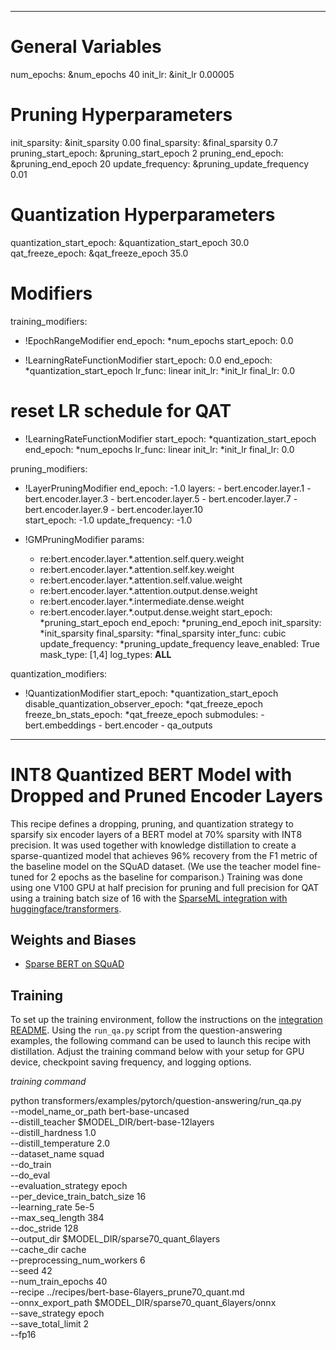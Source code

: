 <!--
Copyright (c) 2021 - present / Neuralmagic, Inc. All Rights Reserved.

Licensed under the Apache License, Version 2.0 (the "License");
you may not use this file except in compliance with the License.
You may obtain a copy of the License at

   http://www.apache.org/licenses/LICENSE-2.0

Unless required by applicable law or agreed to in writing,
software distributed under the License is distributed on an "AS IS" BASIS,
WITHOUT WARRANTIES OR CONDITIONS OF ANY KIND, either express or implied.
See the License for the specific language governing permissions and
limitations under the License.
-->

---
# General Variables
num_epochs: &num_epochs 40
init_lr: &init_lr 0.00005

# Pruning Hyperparameters
init_sparsity: &init_sparsity 0.00
final_sparsity: &final_sparsity 0.7
pruning_start_epoch: &pruning_start_epoch 2
pruning_end_epoch: &pruning_end_epoch 20
update_frequency: &pruning_update_frequency 0.01

# Quantization Hyperparameters
quantization_start_epoch: &quantization_start_epoch 30.0
qat_freeze_epoch: &qat_freeze_epoch 35.0

# Modifiers
training_modifiers:
  - !EpochRangeModifier
    end_epoch: *num_epochs
    start_epoch: 0.0
    
  - !LearningRateFunctionModifier
    start_epoch: 0.0
    end_epoch: *quantization_start_epoch
    lr_func: linear
    init_lr: *init_lr
    final_lr: 0.0
    
  # reset LR schedule for QAT
  - !LearningRateFunctionModifier
    start_epoch: *quantization_start_epoch
    end_epoch: *num_epochs
    lr_func: linear
    init_lr: *init_lr
    final_lr: 0.0

pruning_modifiers:
  - !LayerPruningModifier
        end_epoch: -1.0
        layers:
              - bert.encoder.layer.1
              - bert.encoder.layer.3
              - bert.encoder.layer.5
              - bert.encoder.layer.7
              - bert.encoder.layer.9
              - bert.encoder.layer.10        
        start_epoch: -1.0
        update_frequency: -1.0

  - !GMPruningModifier
    params:
      - re:bert.encoder.layer.*.attention.self.query.weight
      - re:bert.encoder.layer.*.attention.self.key.weight
      - re:bert.encoder.layer.*.attention.self.value.weight
      - re:bert.encoder.layer.*.attention.output.dense.weight
      - re:bert.encoder.layer.*.intermediate.dense.weight
      - re:bert.encoder.layer.*.output.dense.weight
    start_epoch: *pruning_start_epoch
    end_epoch: *pruning_end_epoch
    init_sparsity: *init_sparsity
    final_sparsity: *final_sparsity
    inter_func: cubic
    update_frequency: *pruning_update_frequency
    leave_enabled: True
    mask_type: [1,4]
    log_types: __ALL__
    
quantization_modifiers:
  - !QuantizationModifier
      start_epoch: *quantization_start_epoch
      disable_quantization_observer_epoch: *qat_freeze_epoch
      freeze_bn_stats_epoch: *qat_freeze_epoch
      submodules:
        - bert.embeddings
        - bert.encoder
        - qa_outputs
---

# INT8 Quantized BERT Model with Dropped and Pruned Encoder Layers

This recipe defines a dropping, pruning, and quantization strategy to sparsify six encoder
layers of a BERT model at 70% sparsity with INT8 precision. It was used together with knowledge
distillation to create a sparse-quantized model that achieves 96% recovery from the F1 metric of the
baseline model on the SQuAD dataset.
(We use the teacher model fine-tuned for 2 epochs as the baseline for comparison.)
Training was done using one V100 GPU at half precision for pruning and full precision for QAT using a
training batch size of 16 with the
[SparseML integration with huggingface/transformers](https://github.com/neuralmagic/sparseml/tree/main/integrations/huggingface-transformers).

## Weights and Biases

- [Sparse BERT on SQuAD](https://wandb.ai/neuralmagic/huggingface/runs/1ei4qarw?workspace=user-neuralmagic)

## Training

To set up the training environment, follow the instructions on the [integration README](https://github.com/neuralmagic/sparseml/blob/main/integrations/huggingface-transformers/README.md).
Using the `run_qa.py` script from the question-answering examples, the following command can be used to launch this recipe with distillation.
Adjust the training command below with your setup for GPU device, checkpoint saving frequency, and logging options.

*training command*

python transformers/examples/pytorch/question-answering/run_qa.py \
  --model_name_or_path bert-base-uncased \
  --distill_teacher $MODEL_DIR/bert-base-12layers \
  --distill_hardness 1.0 \
  --distill_temperature 2.0 \
  --dataset_name squad \
  --do_train \
  --do_eval \
  --evaluation_strategy epoch \
  --per_device_train_batch_size 16 \
  --learning_rate 5e-5 \
  --max_seq_length 384 \
  --doc_stride 128 \
  --output_dir $MODEL_DIR/sparse70_quant_6layers \
  --cache_dir cache \
  --preprocessing_num_workers 6 \
  --seed 42 \
  --num_train_epochs 40 \
  --recipe ../recipes/bert-base-6layers_prune70_quant.md \
  --onnx_export_path $MODEL_DIR/sparse70_quant_6layers/onnx \
  --save_strategy epoch \
  --save_total_limit 2 \
  --fp16
